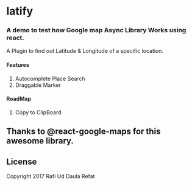 # latify 

### A demo to test how Google map Async Library Works using react.

A Plugin to find out Latitude & Longitude of a specific location.

#### Features
1. Autocomplete Place Search
2. Draggable Marker

#### RoadMap
1. Copy to ClipBoard


## Thanks to @react-google-maps for this awesome library.

## License

Copyright 2017 Rafi Ud Daula Refat
